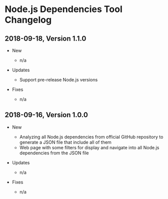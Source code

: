 # Node.js Dependencies Tool Changelog

## 2018-09-18, Version 1.1.0

* New
    * n/a

* Updates
    * Support pre-release Node.js versions

* Fixes

    * n/a

## 2018-09-16, Version 1.0.0

* New
    * Analyzing all Node.js dependencies from official GitHub repository to generate a JSON file that include all of them
    * Web page with some filters for display and navigate into all Node.js dependencies from the JSON file

* Updates
    * n/a

* Fixes

    * n/a